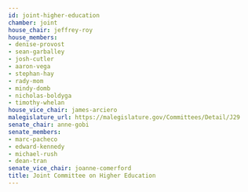 ```yaml
---
id: joint-higher-education
chamber: joint
house_chair: jeffrey-roy
house_members:
- denise-provost
- sean-garballey
- josh-cutler
- aaron-vega
- stephan-hay
- rady-mom
- mindy-domb
- nicholas-boldyga
- timothy-whelan
house_vice_chair: james-arciero
malegislature_url: https://malegislature.gov/Committees/Detail/J29
senate_chair: anne-gobi
senate_members:
- marc-pacheco
- edward-kennedy
- michael-rush
- dean-tran
senate_vice_chair: joanne-comerford
title: Joint Committee on Higher Education
---
```

